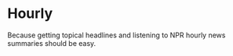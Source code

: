 Hourly
======

Because getting topical headlines and listening to NPR hourly news summaries
should be easy.
